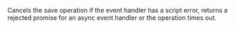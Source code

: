Cancels the save operation if the event handler has a script error, returns a rejected promise for an async event handler or the operation times out.